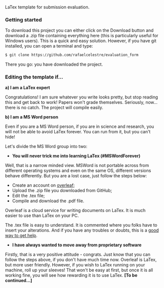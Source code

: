 LaTex template for submission evaluation.

### Getting started

To download this project you can either click on the Download button and download a .zip file containing everything 
here (this is particularly useful for Windows users). This is a quick and easy solution. However, if you have git 
installed, you can open a terminal and type:

```bash
$ git clone https://github.com/rafaelcelestre/evaluation_form
```

There you go: you have downloaded the project.

### Editing the template if...

**a) I am a LaTex expert**

Congratulations! I am sure whatever you write looks pretty, but stop reading this and get back to work! Papers won't 
grade themselves. Seriously, now... there is no catch. The project will compile easily.

**b) I am a MS Word person**

Even if you are a MS Word person, if you are in science and research, you will not be able to avoid LaTex forever. You
can run from it, but you can't hide!

Let's divide the MS Word group into two:

* **You will never trick me into learning LaTex (#MSWordForever)**

Well, that is a narrow minded view. MSWord is not portable across from different operating systems and even
on the same OS, different versions behave differently. But you are a lost case, just follow the steps below:

- Create an account on [overleaf](www.overleaf.com);
- Upload the .zip file you downloaded from GitHub;
- Edit the .tex file;
- Compile and download the .pdf file.

Overleaf is a cloud service for writing documents on LaTex. It is much easier to use than LaTex on your 
PC.

The .tex file is easy to understand. It is commented where you folks have to insert your alterations.
And if you have any troubles or doubts, this is a [good way to get help](http://bfy.tw/MLH4).


* **I have always wanted to move away from proprietary software**

Firstly, that is a very positive attitude - congrats. Just know that you can follow the steps above, 
if you don't have much time now. Overleaf is LaTex, but more user friendly. However, if you wish to 
LaTex running on your machine, roll up your sleeves! That won't be easy at first, but once it is all working fine, you will 
see how rewarding it is to use LaTex. **[To be continued...]**


